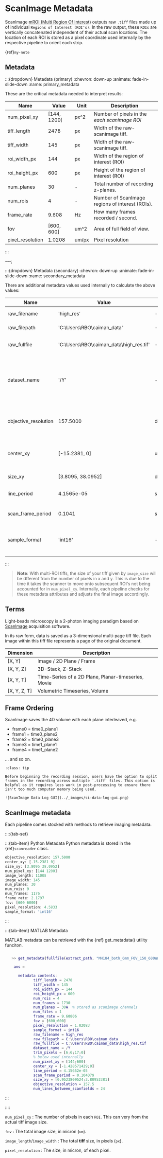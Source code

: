 # ScanImage Metadata

ScanImage [mROI (Multi Region Of Interest)](https://docs.scanimage.org/Premium+Features/Multiple+Region+of+Interest+(MROI).html) outputs raw `.tiff` files made up of individual `Regions of Interest (ROI's)`.
In the raw output, these `ROIs` are vertically concatenated independent of their actual scan locations.
The location of each ROI is stored as a pixel coordinate used internally by the respective pipeline to orient each strip.

{ref}`my-note`

## Metadata

:::{dropdown} Metadata (primary)
:chevron: down-up
:animate: fade-in-slide-down
:name: primary_metadata

These are the critical metadata needed to interpret results:

| Name                  | Value            | Unit   | Description                                       |
|-----------------------|------------------|--------|---------------------------------------------------|
| num_pixel_xy          | [144, 1200]      | px^2   | Number of pixels in the *each scanimage ROI*      |
| tiff_length           | 2478             | px     | Width of the raw-scanimage tiff.                  |
| tiff_width            | 145              | px     | Width of the raw-scanimage tiff.                  |
| roi_width_px          | 144              | px     | Width of the region of interest (ROI)             |
| roi_height_px         | 600              | px     | Height of the region of interest (ROI)            |
| num_planes            | 30               | -      | Total number of recording z-planes.               |
| num_rois              | 4                | -      | Number of ScanImage regions of interest (ROIs).   |
| frame_rate            | 9.608            | Hz     | How many frames recorded / second.                |
| fov                   | [600, 600]       | um^2   | Area of full field of view.                       |
| pixel_resolution      | 1.0208           | um/px  | Pixel resolution                                      |

:::

---;

:::{dropdown} Metadata (secondary)
:chevron: down-up
:animate: fade-in-slide-down
:name: secondary_metadata

There are additional metadata values used internally to calculate the above values:

| Name                  | Value            | Unit     | Description                                       |
|-----------------------|------------------|----------|---------------------------------------------------|
| raw_filename          | 'high_res'       | -      | Raw data filename                                 |
| raw_filepath          | 'C:\Users\RBO\caiman_data' | -      | Raw data file path                          |
| raw_fullfile          | 'C:\Users\RBO\caiman_data\high_res.tif' | -      | Full path to the raw data file                             |
| dataset_name          | '/Y'                      | -      | For heirarchical data formats (HDF5, Zarr), the name of the dataset.                                           |
| objective_resolution  | 157.5000         | degree/px| Scale factor to convert pixels to microns.        |
| center_xy             | [-15.2381, 0]    | um^2     | Center coordinates for each ROI in the XY plane.  |
| size_xy               | [3.8095, 38.0952]| degree^2 | Size of each ROI.                             |
| line_period           | 4.1565e-05       | s        | Time period for each scan line                                 |
| scan_frame_period     | 0.1041           | s        | Time period for each scan frame                                |
| sample_format         | 'int16'          | -        | Data type holding the nubmer of bits per sample.  |

:::

> **Note:**
> With multi-ROI tiffs, the size of your tiff given by `image_size` will be dfferent from the number of pixels in x and y.
> This is due to the time it takes the scanner to move onto subsequent ROI's not being accounted for in `num_pixel_xy`.
> Internally, each pipeline checks for these metadata attributes and adjusts the final image accordingly.

## Terms

Light-beads microscopy is a 2-photon imaging paradigm based on [ScanImage](https://docs.scanimage.org/index.html) acquisition software.

In its raw form, data is saved as a 3-dimensional multi-page tiff file. Each image within this tiff file represents a page of the original document.

| Dimension | Description |
|-----------|-------------|
| [X, Y] | Image / 2D Plane / Frame |
| [X, Y, Z] | 3D-Stack, Z-Stack |
| [X, Y, T] | Time-Series of a 2D Plane, Planar-timeseries, Movie |
| [X, Y, Z, T] | Volumetric Timeseries, Volume |

## Frame Ordering

ScanImage saves the 4D volume with each plane interleaved, e.g.

- frame0 = time0_plane1
- frame1 = time0_plane2
- frame2 = time0_plane3
- frame3 = time1_plane1
- frame4 = time1_plane2

... and so on.

```{admonition} Note on Frames
:class: tip

Before beginning the recording session, users have the option to split frames in the recording across multiple `.tiff` files. This option is helpful as it requires less work in post-processing to ensure there isn't too much computer memory being used.

![ScanImage Data Log GUI](../_images/si-data-log-gui.png)

```

## ScanImage metadata

Each pipeline comes stocked with methods to retrieve imaging metadata.

::::{tab-set}

:::{tab-item} Python Metadata
Python metadata is stored in the {ref}`scanreader` class.

```python
objective_resolution: 157.5000
center_xy: [-15.2381 0]
size_xy: [3.8095 38.0952]
num_pixel_xy: [144 1200]
image_length: 11008
image_width: 145
num_planes: 30
num_rois: 9
num_frames: 1176
frame_rate: 2.1797
fov: [600 6000]
pixel_resolution: 4.5833
sample_format: 'int16'
```

:::

:::{tab-item} MATLAB Metadata

MATLAB metadata can be retrieved with the {ref} get_metadata() utility funciton.

```MATLAB

   >> get_metadata(fullfile(extract_path, "MH184_both_6mm_FOV_150_600um_depth_410mW_9min_no_stimuli_00001_00001.tiff"))

    ans =

      metadata contents:
             tiff_length = 2478
             tiff_width = 145
             roi_width_px = 144
             roi_height_px = 600
             num_rois = 4
             num_frames = 1730
             num_planes = 30A  % stored as scanimage channels
             num_files = 1
             frame_rate = 9.60806
             fov = [600;600]
             pixel_resolution = 1.02083
             sample_format = int16
             raw_filename = high_res
             raw_filepath = C:\Users\RBO\caiman_data
             raw_fullfile = C:\Users\RBO\caiman_data\high_res.tif
             dataset_name = /Y
             trim_pixels = [6;6;17;0]
             % below used internally
             num_pixel_xy = [144;600]
             center_xy = [-1.428571429;0]
             line_period = 4.15652e-05
             scan_frame_period = 0.104079
             size_xy = [0.9523809524;3.80952381]
             objective_resolution = 157.5
             num_lines_between_scanfields = 24
```

:::

::::

`num_pixel_xy`
: The number of pixels in each `ROI`. This can very from the actual tiff image size.

`fov`
: The total image size, in micron (`um`).

`image_length`/`image_width`
: The total **tiff** size, in pixels (`px`).

`pixel_resolution`
: The size, in micron, of each pixel.



